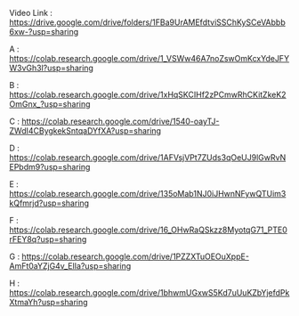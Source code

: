 
Video Link : https://drive.google.com/drive/folders/1FBa9UrAMEfdtviSSChKySCeVAbbb6xw-?usp=sharing

A : https://colab.research.google.com/drive/1_VSWw46A7noZswOmKcxYdeJFYW3vGh3l?usp=sharing

B : https://colab.research.google.com/drive/1xHqSKCIHf2zPCmwRhCKitZkeK2OmGnx_?usp=sharing

C : https://colab.research.google.com/drive/1540-oayTJ-ZWdI4CBygkekSntqaDYfXA?usp=sharing

D : https://colab.research.google.com/drive/1AFVsjVPt7ZUds3qOeUJ9lGwRvNEPbdm9?usp=sharing

E : https://colab.research.google.com/drive/135oMab1NJ0iJHwnNFywQTUim3kQfmrjd?usp=sharing

F : https://colab.research.google.com/drive/16_OHwRaQSkzz8MyotqG71_PTE0rFEY8q?usp=sharing

G : https://colab.research.google.com/drive/1PZZXTuOEOuXppE-AmFt0aYZjG4v_ElIa?usp=sharing

H : https://colab.research.google.com/drive/1bhwmUGxwS5Kd7uUuKZbYjefdPkXtmaYh?usp=sharing
